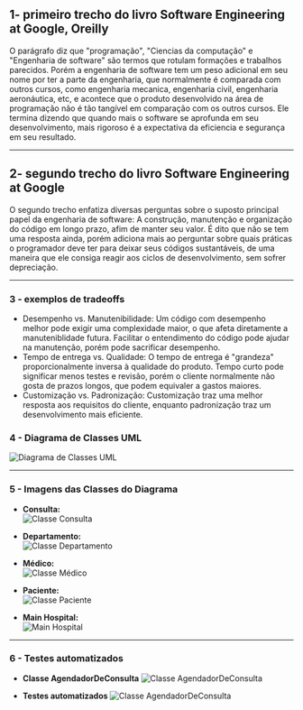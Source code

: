 ## 1- primeiro trecho do livro Software Engineering at Google, Oreilly

O parágrafo diz que "programação", "Ciencias da computação" e "Engenharia de software" são termos que rotulam formações e trabalhos parecidos. Porém a engenharia de software tem um peso adicional em seu nome por ter a parte da engenharia, que normalmente é comparada com outros cursos, como engenharia mecanica, engenharia civil, engenharia aeronáutica, etc, e acontece que o produto desenvolvido na área de programação não é tão tangível em comparação com os outros cursos. Ele termina dizendo que quando mais o software se aprofunda em seu desenvolvimento, mais rigoroso é a expectativa da eficiencia e segurança em seu resultado.

<hr>

## 2- segundo trecho do livro Software Engineering at Google

O segundo trecho enfatiza diversas perguntas sobre o suposto principal papel da engenharia de software: A construção, manutenção e organização do código em longo prazo, afim de manter seu valor. É dito que não se tem uma resposta ainda, porém adiciona mais ao perguntar sobre quais práticas o programador deve ter para deixar seus códigos sustantáveis, de uma maneira que ele consiga reagir aos ciclos de desenvolvimento, sem sofrer depreciação.

<hr>

### 3 - exemplos de tradeoffs

<ul>
<li>Desempenho vs. Manutenibilidade: Um código com desempenho melhor pode exigir uma complexidade maior, o que afeta diretamente a manuteniblidade futura. Facilitar o entendimento do código pode ajudar na manutenção, porém pode sacrificar desempenho.</li>
<li>Tempo de entrega vs. Qualidade: O tempo de entrega é "grandeza" proporcionalmente inversa à qualidade do produto. Tempo curto pode significar menos testes e revisão, porém o cliente normalmente não gosta de prazos longos, que podem equivaler a gastos maiores.</li>
<li>Customização vs. Padronização: Customização traz uma melhor resposta aos requisitos do cliente, enquanto padronização traz um desenvolvimento mais eficiente.</li>
</ul>


### 4 - Diagrama de Classes UML

![Diagrama de Classes UML](Images/Diagrama%20de%20classe%20at4.png)

<hr>

### 5 - Imagens das Classes do Diagrama

- **Consulta:**  
  ![Classe Consulta](Images/classe%20consulta.png)

- **Departamento:**  
  ![Classe Departamento](Images/Classe%20departamento.png)

- **Médico:**  
  ![Classe Médico](Images/classe%20medico.png)

- **Paciente:**  
  ![Classe Paciente](Images/classe%20paciente.png)

- **Main Hospital:**  
  ![Main Hospital](Images/Main%20Hospital.png)

<hr>

  ### 6 - Testes automatizados

  - **Classe AgendadorDeConsulta**
    ![Classe AgendadorDeConsulta](Images/testes%20automatizados.png)

   - **Testes automatizados**
    ![Classe AgendadorDeConsulta](Images/testes%20automatizados%20classe.png)



